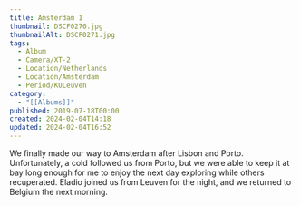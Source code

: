 ```yaml
---
title: Amsterdam 1
thumbnail: DSCF0270.jpg
thumbnailAlt: DSCF0271.jpg
tags:
  - Album
  - Camera/XT-2
  - Location/Netherlands
  - Location/Amsterdam
  - Period/KULeuven
category:
  - "[[Albums]]"
published: 2019-07-18T00:00
created: 2024-02-04T14:18
updated: 2024-02-04T16:52
---
```

We finally made our way to Amsterdam after Lisbon and Porto. Unfortunately, a cold followed us from Porto, but we were able to keep it at bay long enough for me to enjoy the next day exploring while others recuperated. Eladio joined us from Leuven for the night, and we returned to Belgium the next morning.
